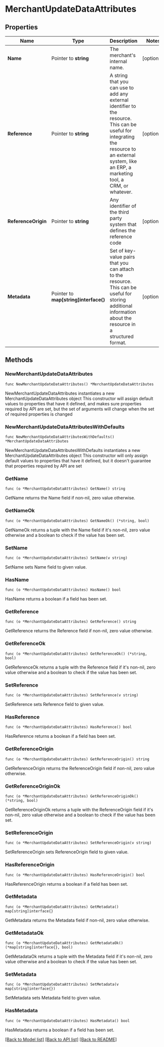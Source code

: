 # MerchantUpdateDataAttributes

## Properties

Name | Type | Description | Notes
------------ | ------------- | ------------- | -------------
**Name** | Pointer to **string** | The merchant&#39;s internal name. | [optional] 
**Reference** | Pointer to **string** | A string that you can use to add any external identifier to the resource. This can be useful for integrating the resource to an external system, like an ERP, a marketing tool, a CRM, or whatever. | [optional] 
**ReferenceOrigin** | Pointer to **string** | Any identifier of the third party system that defines the reference code | [optional] 
**Metadata** | Pointer to **map[string]interface{}** | Set of key-value pairs that you can attach to the resource. This can be useful for storing additional information about the resource in a structured format. | [optional] 

## Methods

### NewMerchantUpdateDataAttributes

`func NewMerchantUpdateDataAttributes() *MerchantUpdateDataAttributes`

NewMerchantUpdateDataAttributes instantiates a new MerchantUpdateDataAttributes object
This constructor will assign default values to properties that have it defined,
and makes sure properties required by API are set, but the set of arguments
will change when the set of required properties is changed

### NewMerchantUpdateDataAttributesWithDefaults

`func NewMerchantUpdateDataAttributesWithDefaults() *MerchantUpdateDataAttributes`

NewMerchantUpdateDataAttributesWithDefaults instantiates a new MerchantUpdateDataAttributes object
This constructor will only assign default values to properties that have it defined,
but it doesn't guarantee that properties required by API are set

### GetName

`func (o *MerchantUpdateDataAttributes) GetName() string`

GetName returns the Name field if non-nil, zero value otherwise.

### GetNameOk

`func (o *MerchantUpdateDataAttributes) GetNameOk() (*string, bool)`

GetNameOk returns a tuple with the Name field if it's non-nil, zero value otherwise
and a boolean to check if the value has been set.

### SetName

`func (o *MerchantUpdateDataAttributes) SetName(v string)`

SetName sets Name field to given value.

### HasName

`func (o *MerchantUpdateDataAttributes) HasName() bool`

HasName returns a boolean if a field has been set.

### GetReference

`func (o *MerchantUpdateDataAttributes) GetReference() string`

GetReference returns the Reference field if non-nil, zero value otherwise.

### GetReferenceOk

`func (o *MerchantUpdateDataAttributes) GetReferenceOk() (*string, bool)`

GetReferenceOk returns a tuple with the Reference field if it's non-nil, zero value otherwise
and a boolean to check if the value has been set.

### SetReference

`func (o *MerchantUpdateDataAttributes) SetReference(v string)`

SetReference sets Reference field to given value.

### HasReference

`func (o *MerchantUpdateDataAttributes) HasReference() bool`

HasReference returns a boolean if a field has been set.

### GetReferenceOrigin

`func (o *MerchantUpdateDataAttributes) GetReferenceOrigin() string`

GetReferenceOrigin returns the ReferenceOrigin field if non-nil, zero value otherwise.

### GetReferenceOriginOk

`func (o *MerchantUpdateDataAttributes) GetReferenceOriginOk() (*string, bool)`

GetReferenceOriginOk returns a tuple with the ReferenceOrigin field if it's non-nil, zero value otherwise
and a boolean to check if the value has been set.

### SetReferenceOrigin

`func (o *MerchantUpdateDataAttributes) SetReferenceOrigin(v string)`

SetReferenceOrigin sets ReferenceOrigin field to given value.

### HasReferenceOrigin

`func (o *MerchantUpdateDataAttributes) HasReferenceOrigin() bool`

HasReferenceOrigin returns a boolean if a field has been set.

### GetMetadata

`func (o *MerchantUpdateDataAttributes) GetMetadata() map[string]interface{}`

GetMetadata returns the Metadata field if non-nil, zero value otherwise.

### GetMetadataOk

`func (o *MerchantUpdateDataAttributes) GetMetadataOk() (*map[string]interface{}, bool)`

GetMetadataOk returns a tuple with the Metadata field if it's non-nil, zero value otherwise
and a boolean to check if the value has been set.

### SetMetadata

`func (o *MerchantUpdateDataAttributes) SetMetadata(v map[string]interface{})`

SetMetadata sets Metadata field to given value.

### HasMetadata

`func (o *MerchantUpdateDataAttributes) HasMetadata() bool`

HasMetadata returns a boolean if a field has been set.


[[Back to Model list]](../README.md#documentation-for-models) [[Back to API list]](../README.md#documentation-for-api-endpoints) [[Back to README]](../README.md)


